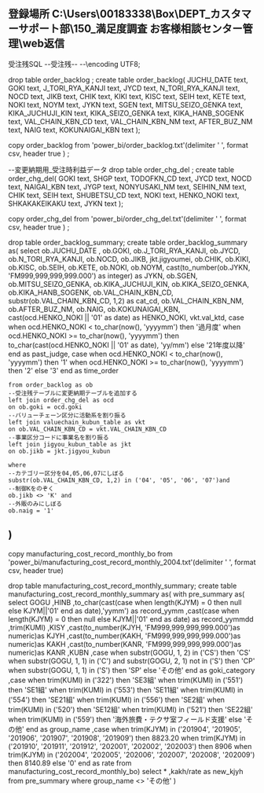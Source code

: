 
登録場所
C:\Users\00183338\Box\DEPT_カスタマーサポート部\150_満足度調査 お客様相談センター管理\web返信
-----
受注残SQL
--受注残--
--\encoding UTF8;

drop table order_backlog
;
create table order_backlog(
    JUCHU_DATE  text,
    GOKI text,
    J_TORI_RYA_KANJI text,
    JYCD text,
    N_TORI_RYA_KANJI text,
    NOCD text,
    JIKB text,
    CHIK text,
    KIKI text,
    KISC text,
    SEIH text,
    KETE text,
    NOKI text,
    NOYM text,
    JYKN text,
    SGEN text,
    MITSU_SEIZO_GENKA text,
    KIKA_JUCHUJI_KIN text,
    KIKA_SEIZO_GENKA text,
    KIKA_HANB_SOGENK text,
    VAL_CHAIN_KBN_CD text,
    VAL_CHAIN_KBN_NM text,
    AFTER_BUZ_NM text,
    NAIG text,
    KOKUNAIGAI_KBN text
);

copy order_backlog from 'power_bi/order_backlog.txt'(delimiter '	', format csv, header true )
;

--変更納期用_受注時利益データ
drop table order_chg_del
;
create table order_chg_del(
    GOKI text,
    SHGP text,
    TODOFKN_CD text,
    JYCD text,
    NOCD text,
    NAIGAI_KBN text,
    JYGP text,
    NONYUSAKI_NM text,
    SEIHIN_NM text,
    CHIK text,
    SEIH text,
    SHUBETSU_CD text,
    NOKI text,
    HENKO_NOKI text,
    SHKAKAKEIKAKU text,
    JYKN text
);

copy order_chg_del from 'power_bi/order_chg_del.txt'(delimiter '	', format csv, header true )
;

drop table order_backlog_summary;
create table order_backlog_summary as(
 select
    ob.JUCHU_DATE ,
    ob.GOKI,
    ob.J_TORI_RYA_KANJI,
    ob.JYCD,
    ob.N_TORI_RYA_KANJI,
    ob.NOCD,
    ob.JIKB,
	jkt.jigyoumei,
    ob.CHIK,
    ob.KIKI,
    ob.KISC,
    ob.SEIH,
    ob.KETE,
    ob.NOKI,
    ob.NOYM,
    cast(to_number(ob.JYKN, 'FM999,999,999,999.000') as integer) as JYKN,
    ob.SGEN,
    ob.MITSU_SEIZO_GENKA,
    ob.KIKA_JUCHUJI_KIN,
    ob.KIKA_SEIZO_GENKA,
    ob.KIKA_HANB_SOGENK,
    ob.VAL_CHAIN_KBN_CD,
	substr(ob.VAL_CHAIN_KBN_CD, 1,2) as cat_cd,
    ob.VAL_CHAIN_KBN_NM,
    ob.AFTER_BUZ_NM,
    ob.NAIG,
    ob.KOKUNAIGAI_KBN,
    cast(ocd.HENKO_NOKI || '01' as date) as HENKO_NOKI,
	vkt.val_ktd,
	case 
	    when ocd.HENKO_NOKI < to_char(now(), 'yyyymm') then '過月度'
	    when ocd.HENKO_NOKI >= to_char(now(), 'yyyymm') then  to_char(cast(ocd.HENKO_NOKI || '01' as date), 'yy/mm')
	    else '21年度以降' end as past_judge,
	case
	    when ocd.HENKO_NOKI < to_char(now(), 'yyyymm') then '1'
	    when ocd.HENKO_NOKI >= to_char(now(), 'yyyymm') then '2'
	    else '3' end as time_order
	    

    from order_backlog as ob
	--受注残テーブルに変更納期テーブルを追加する
    left join order_chg_del as ocd
    on ob.goki = ocd.goki
	--バリューチェーン区分に活動系を割り振る
	left join valuechain_kubun_table as vkt
	on ob.VAL_CHAIN_KBN_CD = vkt.VAL_CHAIN_KBN_CD
	--事業区分コードに事業名を割り振る
	left join jigyou_kubun_table as jkt
	on ob.jikb = jkt.jigyou_kubun
	
	where 
	--カテゴリー区分を04,05,06,07にしぼる
	substr(ob.VAL_CHAIN_KBN_CD, 1,2) in ('04', '05', '06', '07')and
	--制御Kをのぞく
	ob.jikb <> 'K' and
	--外販のみにしぼる
	ob.naig = '1'
)
----------
copy manufacturing_cost_record_monthly_bo 
from 'power_bi/manufacturing_cost_record_monthly_2004.txt'(delimiter '	', format csv, header true)


drop table manufacturing_cost_record_monthly_summary;
create table manufacturing_cost_record_monthly_summary as(
with pre_summary as(
select
	GOGU
   ,HINB
   ,to_char(cast(case
		    when length(KJYM) = 0 then null
		     else KJYM||'01'
		     end as date),'yymm') as record_yymm
   ,cast(case
		    when length(KJYM) = 0 then null
		     else KJYM||'01'
		     end as date) as record_yymmdd
   ,trim(KUMI)
   ,KISY
   ,cast(to_number(KJYH, 'FM999,999,999,999.000')as numeric)as KJYH
   ,cast(to_number(KAKH, 'FM999,999,999,999.000')as numeric)as KAKH
   ,cast(to_number(KANR, 'FM999,999,999,999.000')as numeric)as KANR
   ,KUBN
   ,case
       when substr(GOGU, 1, 2) in ('CS') then 'CS'
	   when substr(GOGU, 1, 1) in ('C')  and substr(GOGU, 2, 1) not in ('S') then 'CP'
	   when substr(GOGU, 1, 1) in ('S') then 'SP'
	   else 'その他' end as goki_category
    ,case
        when trim(KUMI) in ('322') then 'SE3組'
		when trim(KUMI) in ('551') then 'SE1組'
		when trim(KUMI) in ('553') then 'SE11組'
		when trim(KUMI) in ('554') then 'SE21組'
		when trim(KUMI) in ('556') then 'SE2組'
		when trim(KUMI) in ('520') then 'SE12組'
		when trim(KUMI) in ('521') then 'SE22組'
		when trim(KUMI) in ('559') then '海外旅費・テクサ室フィールド支援'
		else 'その他' end as group_name
	,case
	    when trim(KJYM) in ('201904', '201905', '201906', '201907', '201908', '201909') then 8823.20
	    when trim(KJYM) in ('201910', '201911', '201912', '202001', '202002', '202003') then 8906
	    when trim(KJYM) in ('202004', '202005', '202006', '202007', '202008', '202009') then 8140.89
		else '0' end as rate
from
	manufacturing_cost_record_monthly_bo)
	select 
	*
	,kakh/rate as new_kjyh
	from pre_summary
	where group_name <> 'その他'
)
